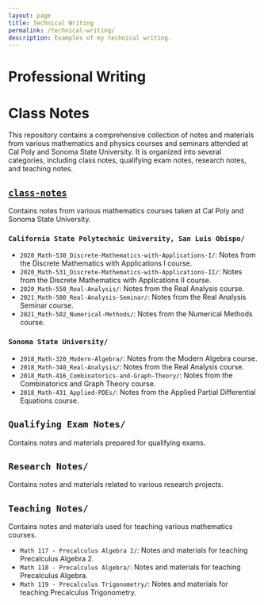 ```yaml
---
layout: page
title: Technical Writing
permalink: /technical-writing/
description: Examples of my technical writing.
---
```

# Professional Writing

# Class Notes
This repository contains a comprehensive collection of notes and materials from various mathematics and physics courses and seminars attended at Cal Poly and Sonoma State University. It is organized into several categories, including class notes, qualifying exam notes, research notes, and teaching notes.

## [`class-notes`](https://github.com/joseph-c-mcguire/class-notes)
Contains notes from various mathematics courses taken at Cal Poly and Sonoma State University.
### `California State Polytechnic University, San Luis Obispo/`
- `2020_Math-530_Discrete-Mathematics-with-Applications-I/`: Notes from the Discrete Mathematics with Applications I course.
- `2020_Math-531_Discrete-Mathematics-with-Applications-II/`: Notes from the Discrete Mathematics with Applications II course.
- `2020_Math-550_Real-Analysis/`: Notes from the Real Analysis course.
- `2021_Math-500_Real-Analysis-Seminar/`: Notes from the Real Analysis Seminar course.
- `2021_Math-502_Numerical-Methods/`: Notes from the Numerical Methods course.

### `Sonoma State University/`
- `2018_Math-320_Modern-Algebra/`: Notes from the Modern Algebra course.
- `2018_Math-340_Real-Analysis/`: Notes from the Real Analysis course.
- `2018_Math-416_Combinatorics-and-Graph-Theory/`: Notes from the Combinatorics and Graph Theory course.
- `2018_Math-431_Applied-PDEs/`: Notes from the Applied Partial Differential Equations course.

## `Qualifying Exam Notes/`
Contains notes and materials prepared for qualifying exams.

## `Research Notes/`
Contains notes and materials related to various research projects.

## `Teaching Notes/`
Contains notes and materials used for teaching various mathematics courses.

- `Math 117 - Precalculus Algebra 2/`: Notes and materials for teaching Precalculus Algebra 2.
- `Math 118 - Precalculus Algebra/`: Notes and materials for teaching Precalculus Algebra.
- `Math 119 - Precalculus Trigonometry/`: Notes and materials for teaching Precalculus Trigonometry.
